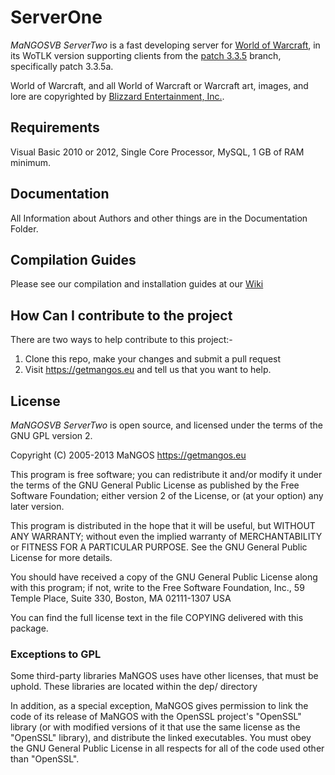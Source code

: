 ServerOne 
=========
*MaNGOSVB ServerTwo* is a fast developing server for [World of Warcraft][2], in its WoTLK
version supporting clients from the [patch 3.3.5][50] branch, specifically patch
3.3.5a.

World of Warcraft, and all World of Warcraft or Warcraft art, images, and lore are
copyrighted by [Blizzard Entertainment, Inc.][1].

Requirements
------------
Visual Basic 2010 or 2012, Single Core Processor, MySQL, 1 GB of RAM minimum.

Documentation
-------------
All Information about Authors and other things are in the Documentation Folder.

Compilation Guides
------------------
Please see our compilation and installation guides at our [Wiki][20]

How Can I contribute to the project
-----------------------------------
There are two ways to help contribute to this project:-

1) Clone this repo, make your changes and submit a pull request
2) Visit https://getmangos.eu and tell us that you want to help.


License
-------
*MaNGOSVB ServerTwo* is open source, and licensed under the terms of the GNU GPL version 2.

  Copyright (C) 2005-2013  MaNGOS <https://getmangos.eu>

  This program is free software; you can redistribute it and/or modify
  it under the terms of the GNU General Public License as published by
  the Free Software Foundation; either version 2 of the License, or
  (at your option) any later version.

  This program is distributed in the hope that it will be useful,
  but WITHOUT ANY WARRANTY; without even the implied warranty of
  MERCHANTABILITY or FITNESS FOR A PARTICULAR PURPOSE.  See the
  GNU General Public License for more details.

  You should have received a copy of the GNU General Public License
  along with this program; if not, write to the Free Software
  Foundation, Inc., 59 Temple Place, Suite 330, Boston, MA  02111-1307  USA

  You can find the full license text in the file COPYING delivered with this
  package.

### Exceptions to GPL

  Some third-party libraries MaNGOS uses have other licenses, that must be
  uphold.  These libraries are located within the dep/ directory

  In addition, as a special exception, MaNGOS gives permission to link the code
  of its release of MaNGOS with the OpenSSL project's "OpenSSL" library
  (or with modified versions of it that use the same license as the "OpenSSL"
  library), and distribute the linked executables. You must obey the GNU
  General Public License in all respects for all of the code used other than
  "OpenSSL".

[1]: http://blizzard.com/ "Blizzard Entertainment Inc. · we love you!"
[2]: http://battle.net/wow/ "World of Warcraft"

[10]: http://a.dependency.net/ "A · dependency"

[20]: https://github.com/mangoswiki/Wiki/wiki/MaNGOS%20Installation/ "Wiki"

[50]: http://wowpedia.org/Patch_3.3.5a "WoW TBC · Patch 3.3.5a release notes"

[100]: https://getmangos.eu/ "MaNGOS Community Project Website"
[101]: https://getmangos.eu "MaNGOS Community Discussion Forums"

[110]: http://github.com/mangosvb "MaNGOSVB· github organization"
[111]: http://github.com/mangosvb/serverOne "MaNGOSVB ServerOne · server repository"
[113]: http://github.com/mangosvb/databaseOne "MaNGOSVB DatabaseOne · content database repository"

[201]: http://www.microsoft.com/express/ "Visual Studio Express · free, limited edition"
[202]: http://gcc.gnu.org/ "GCC"
[203]: http://clang.llvm.org/ "Clang"

[251]: http://www.cmake.org/ "CMake · Cross Platform Make"
